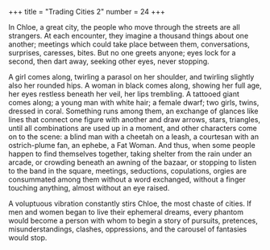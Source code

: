 +++
title = "Trading Cities 2"
number = 24
+++

In Chloe, a great city, the people who move through the streets are all strangers. At each encounter, they imagine a thousand things about one another; meetings which could take place between them, conversations, surprises, caresses, bites. But no one greets anyone; eyes lock for a second, then dart away, seeking other eyes, never stopping.

A girl comes along, twirling a parasol on her shoulder, and twirling slightly also her rounded hips. A woman in black comes along, showing her full age, her eyes restless beneath her veil, her lips trembling. A tattooed giant comes along; a young man with white hair; a female dwarf; two girls, twins, dressed in coral. Something runs among them, an exchange of glances like lines that connect one figure with another and draw arrows, stars, triangles, until all combinations are used up in a moment, and other characters come on to the scene: a blind man with a cheetah on a leash, a courtesan with an ostrich-plume fan, an ephebe, a Fat Woman. And thus, when some people happen to find themselves together, taking shelter from the rain under an arcade, or crowding beneath an awning of the bazaar, or stopping to listen to the band in the square, meetings, seductions, copulations, orgies are consummated among them without a word exchanged, without a finger touching anything, almost without an eye raised.

A voluptuous vibration constantly stirs Chloe, the most chaste of cities. If men and women began to live their ephemeral dreams, every phantom would become a person with whom to begin a story of pursuits, pretences, misunderstandings, clashes, oppressions, and the carousel of fantasies would stop.